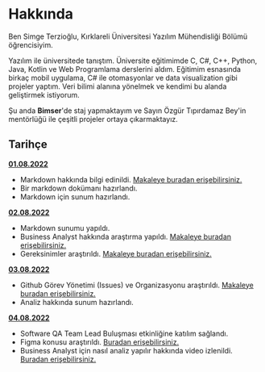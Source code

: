 # Hakkında

Ben Simge Terzioğlu, Kırklareli Üniversitesi Yazılım Mühendisliği Bölümü öğrencisiyim.

Yazılım ile üniversitede tanıştım. Üniversite eğitimimde C, C#, C++, Python, Java, Kotlin ve Web Programlama derslerini aldım. Eğitimim esnasında birkaç mobil uygulama, C# ile otomasyonlar ve data visualization gibi projeler yaptım. Veri bilimi alanına yönelmek ve kendimi bu alanda geliştirmek istiyorum.

Şu anda **Bimser**'de staj yapmaktayım ve Sayın Özgür Tıpırdamaz Bey'in mentörlüğü ile çeşitli projeler ortaya çıkarmaktayız.

## Tarihçe

[**01.08.2022**](https://github.com/bimser-intern/docs/issues/95)

- Markdown hakkında bilgi edinildi. [Makaleye buradan erişebilirsiniz.](https://app.patika.dev/courses/git/markdown-nedir-nasil-kullaniriz-)
- Bir markdown dokümanı hazırlandı.
- Markdown için sunum hazırlandı.

[**02.08.2022**](https://github.com/bimser-intern/docs/issues/95)

- Markdown sunumu yapıldı.
- Business Analyst hakkında araştırma yapıldı. [Makaleye buradan erişebilirsiniz.](https://www.linkedin.com/pulse/yazılım-ihtiyaçları-analisti-iş-tanımı-onur-özcan/?originalSubdomain=tr)
- Gereksinimler araştırıldı. [Makaleye buradan erişebilirsiniz.](https://ba-works.com/blog/gereksinimlerin-dokumantasyonu-hakkinda-merak-edilenler/)

[**03.08.2022**](https://github.com/bimser-intern/docs/issues/95)

- Github Görev Yönetimi (Issues) ve Organizasyonu araştırıldı. [Makaleye buradan erişebilirsiniz.](https://medium.com/@noteCe/5-github-görev-yönetimi-i̇ssues-ve-organizasyon-1277ef74b409)
- Analiz hakkında sunum hazırlandı.

[**04.08.2022**](https://github.com/bimser-intern/docs/issues/126)

- Software QA Team Lead Buluşması etkinliğine katılım sağlandı.
- Figma konusu araştırıldı. [Buradan erişebilirsiniz.](https://www.youtube.com/watch?v=Mw0hEbjFL78)
- Business Analyst için nasıl analiz yapılır hakkında video izlenildi. [Buradan erişebilirsiniz.](https://www.youtube.com/watch?v=ji1sEscrqZs)